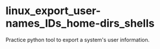# linux_export_user-names_IDs_home-dirs_shells
Practice python tool to export a system's user information.
